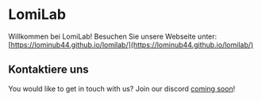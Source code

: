 # LomiLab

Willkommen bei LomiLab! Besuchen Sie unsere Webseite unter: [https://lominub44.github.io/lomilab/](https://lominub44.github.io/lomilab/)

## Kontaktiere uns

You would like to get in touch with us? Join our discord [coming soon](https://comingsoon.com)!
